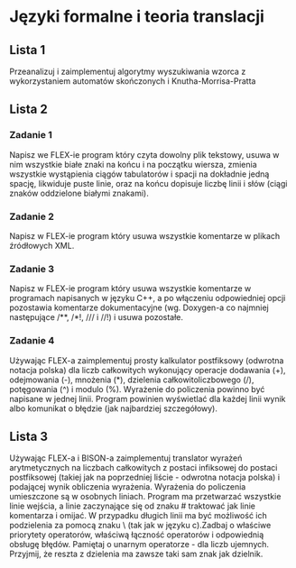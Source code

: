 # Języki formalne i teoria translacji

## Lista 1

Przeanalizuj i zaimplementuj algorytmy wyszukiwania wzorca z wykorzystaniem automatów skończonych i Knutha-Morrisa-Pratta 

## Lista 2

### Zadanie 1
Napisz we FLEX-ie program który czyta dowolny plik tekstowy, usuwa w nim wszystkie
białe znaki na końcu i na początku wiersza, zmienia wszystkie wystąpienia ciągów tabulatorów i spacji na dokładnie jedną spację, likwiduje puste linie, oraz na końcu dopisuje liczbę
linii i słów (ciągi znaków oddzielone białymi znakami).

### Zadanie 2
Napisz w FLEX-ie program który usuwa wszystkie komentarze w plikach źródłowych XML.

### Zadanie 3
Napisz w FLEX-ie program który usuwa wszystkie komentarze w programach napisanych
w języku C++, a po włączeniu odpowiedniej opcji pozostawia komentarze dokumentacyjne
(wg. Doxygen-a co najmniej następujące /**, /*!, /// i //!) i usuwa pozostałe.


### Zadanie 4
Używając FLEX-a zaimplementuj prosty kalkulator postfiksowy (odwrotna notacja polska)
dla liczb całkowitych wykonujący operacje dodawania (+), odejmowania (-), mnożenia (*),
dzielenia całkowitoliczbowego (/), potęgowania (^) i modulo (%). Wyrażenie do policzenia
powinno być napisane w jednej linii. Program powinien wyświetlać dla każdej linii wynik
albo komunikat o błędzie (jak najbardziej szczegółowy). 

## Lista 3
Używając FLEX-a i BISON-a zaimplementuj translator wyrażeń arytmetycznych na liczbach całkowitych z postaci infiksowej do postaci postfiksowej (takiej jak na poprzedniej liście - odwrotna notacja polska) i podającej wynik obliczenia wyrażenia. Wyrażenia do policzenia umieszczone są w osobnych liniach. Program ma przetwarzać wszystkie linie wejścia, a linie zaczynające się od znaku # traktować jak linie komentarza i omijać. W przypadku długich linii ma być możliwość ich podzielenia za pomocą znaku \ (tak jak w języku c).Zadbaj o właściwe priorytety operatorów, właściwą łączność operatorów i odpowiednią obsługę błędów. Pamiętaj o unarnym operatorze - dla liczb ujemnych. Przyjmij, że reszta z dzielenia ma zawsze taki sam znak jak dzielnik.
